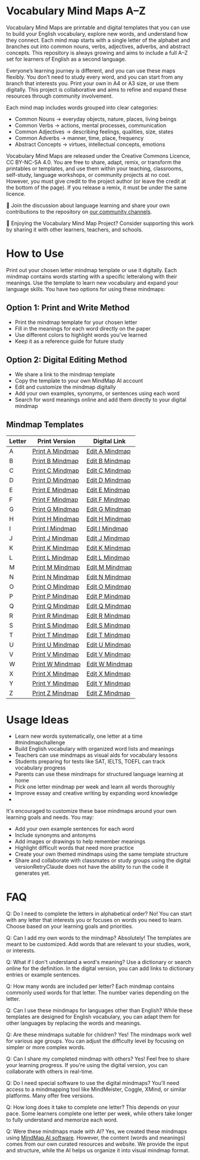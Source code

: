 # Vocabulary Mind Maps A–Z 

Vocabulary Mind Maps are printable and digital templates that you can use to build your English vocabulary, explore new words, and understand how they connect. Each mind map starts with a single letter of the alphabet and branches out into common nouns, verbs, adjectives, adverbs, and abstract concepts. This repository is always growing and aims to include a full A–Z set for learners of English as a second language.

Everyone’s learning journey is different, and you can use these maps flexibly. You don’t need to study every word, and you can start from any branch that interests you. Print your own in A4 or A3 size, or use them digitally. This project is collaborative and aims to refine and expand these resources through community involvement.

Each mind map includes words grouped into clear categories:
- Common Nouns → everyday objects, nature, places, living beings
- Common Verbs → actions, mental processes, communication
- Common Adjectives → describing feelings, qualities, size, states
- Common Adverbs → manner, time, place, frequency
- Abstract Concepts → virtues, intellectual concepts, emotions

Vocabulary Mind Maps are released under the Creative Commons Licence, CC BY-NC-SA 4.0. You are free to share, adapt, remix, or transform the printables or templates, and use them within your teaching, classrooms, self-study, language workshops, or community projects at no cost. However, you must give credit to the project author (or leave the credit at the bottom of the page). If you release a remix, it must be under the same licence.

💬 Join the discussion about language learning and share your own contributions to the repository on [our community channels](https://www.reddit.com/r/mindmapmaking/). 

💖 Enjoying the Vocabulary Mind Map Project? Consider supporting this work by sharing it with other learners, teachers, and schools.


# How to Use
Print out your chosen letter mindmap template or use it digitally. Each mindmap contains words starting with a specific letteralong with their meanings. Use the template to learn new vocabulary and expand your language skills. You have two options for using these mindmaps:

## Option 1: Print and Write Method
* Print the mindmap template for your chosen letter
* Fill in the meanings for each word directly on the paper
* Use different colors to highlight words you've learned
* Keep it as a reference guide for future study

## Option 2: Digital Editing Method
* We share a link to the mindmap template
* Copy the template to your own MindMap AI account 
* Edit and customize the mindmap digitally
* Add your own examples, synonyms, or sentences using each word
* Search for word meanings online and add them directly to your digital mindmap

## Mindmap Templates

| Letter | Print Version | Digital Link |
|--------|--------------|--------------|
| A | [Print A Mindmap](https://github.com/stlab92/english-vocabulary-mindmaps/tree/main/A%20Words%20Mind%20Map) | [Edit A Mindmap](https://mindmapai.app/mind-mapping/vocabulary-mind-map-a-words) |
| B | [Print B Mindmap](https://github.com/stlab92/english-vocabulary-mindmaps/tree/main/B%20Words%20Mind%20Map) | [Edit B Mindmap](https://mindmapai.app/mind-mapping/vocabulary-mind-map-words-starting-with-b) |
| C | [Print C Mindmap](https://github.com/stlab92/english-vocabulary-mindmaps/tree/main/C%20Words%20Mind%20Map) | [Edit C Mindmap](https://mindmapai.app/mind-mapping/vocabulary-mind-map-c-words) |
| D | [Print D Mindmap](https://github.com/stlab92/english-vocabulary-mindmaps/tree/main/D%20Words%20Mind%20Map) | [Edit D Mindmap](https://mindmapai.app/mind-mapping/vocabulary-mind-map-d-words) |
| E | [Print E Mindmap](https://github.com/stlab92/english-vocabulary-mindmaps/tree/main/E%20Words%20Mind%20Map) | [Edit E Mindmap](https://mindmapai.app/mind-mapping/vocabulary-mind-map-e-words) |
| F | [Print F Mindmap](https://github.com/stlab92/english-vocabulary-mindmaps/tree/main/F%20Words%20Mind%20Map) | [Edit F Mindmap](https://mindmapai.app/mind-mapping/vocabulary-mind-map-f-words) |
| G | [Print G Mindmap](https://github.com/stlab92/english-vocabulary-mindmaps/tree/main/G%20Words%20Mind%20Map) | [Edit G Mindmap](https://mindmapai.app/mind-mapping/vocabulary-mind-map-g-words) |
| H | [Print H Mindmap](https://github.com/stlab92/english-vocabulary-mindmaps/tree/main/H%20Words%20Mind%20Map) | [Edit H Mindmap](https://mindmapai.app/mind-mapping/vocabulary-mind-map-h-words) |
| I | [Print I Mindmap](https://github.com/stlab92/english-vocabulary-mindmaps/tree/main/I%20Words%20Mind%20Map) | [Edit I Mindmap](https://mindmapai.app/mind-mapping/vocabulary-mind-map-i-words) |
| J | [Print J Mindmap](https://github.com/stlab92/english-vocabulary-mindmaps/tree/main/J%20Words%20Mind%20Map) | [Edit J Mindmap](https://mindmapai.app/mind-mapping/vocabulary-mind-map-j-words) |
| K | [Print K Mindmap](https://github.com/stlab92/english-vocabulary-mindmaps/tree/main/K%20Words%20Mind%20Map) | [Edit K Mindmap](https://mindmapai.app/mind-mapping/vocabulary-mind-map-k-words) |
| L | [Print L Mindmap](https://github.com/stlab92/english-vocabulary-mindmaps/tree/main/L%20Words%20Mind%20Map) | [Edit L Mindmap](https://mindmapai.app/mind-mapping/vocabulary-mind-map-l-words) |
| M | [Print M Mindmap](https://github.com/stlab92/english-vocabulary-mindmaps/tree/main/M%20Words%20Mind%20Map) | [Edit M Mindmap](https://mindmapai.app/mind-mapping/vocabulary-mind-map-m-words) |
| N | [Print N Mindmap](https://github.com/stlab92/english-vocabulary-mindmaps/tree/main/N%20Words%20Mind%20Map) | [Edit N Mindmap](https://mindmapai.app/mind-mapping/vocabulary-mind-map-n-words) |
| O | [Print O Mindmap](https://github.com/stlab92/english-vocabulary-mindmaps/tree/main/O%20Words%20Mind%20Map) | [Edit O Mindmap](https://mindmapai.app/mind-mapping/vocabulary-mind-map-o-words) |
| P | [Print P Mindmap](https://github.com/stlab92/english-vocabulary-mindmaps/tree/main/P%20Words%20Mind%20Map) | [Edit P Mindmap](https://mindmapai.app/mind-mapping/vocabulary-mind-map-p-words) |
| Q | [Print Q Mindmap](https://github.com/stlab92/english-vocabulary-mindmaps/tree/main/Q%20Words%20Mind%20Map) | [Edit Q Mindmap](https://mindmapai.app/mind-mapping/vocabulary-mind-map-q-words) |
| R | [Print R Mindmap](https://github.com/stlab92/english-vocabulary-mindmaps/tree/main/R%20Words%20Mind%20Map) | [Edit R Mindmap](https://mindmapai.app/mind-mapping/vocabulary-mind-map-r-words) |
| S | [Print S Mindmap](https://github.com/stlab92/english-vocabulary-mindmaps/tree/main/S%20Words%20Mind%20Map) | [Edit S Mindmap](https://mindmapai.app/mind-mapping/vocabulary-mind-map-s-words) |
| T | [Print T Mindmap](https://github.com/stlab92/english-vocabulary-mindmaps/tree/main/T%20Words%20Mind%20Map) | [Edit T Mindmap](https://mindmapai.app/mind-mapping/vocabulary-mind-map-t-words) |
| U | [Print U Mindmap](https://github.com/stlab92/english-vocabulary-mindmaps/tree/main/U%20Words%20Mind%20Map) | [Edit U Mindmap](https://mindmapai.app/mind-mapping/vocabulary-mind-map-u-words) |
| V | [Print V Mindmap](https://github.com/stlab92/english-vocabulary-mindmaps/tree/main/V%20Words%20Mind%20Map) | [Edit V Mindmap](https://mindmapai.app/mind-mapping/vocabulary-mind-map-v-words) |
| W | [Print W Mindmap](https://github.com/stlab92/english-vocabulary-mindmaps/tree/main/W%20Words%20Mind%20Map) | [Edit W Mindmap](https://mindmapai.app/mind-mapping/vocabulary-mind-map-w-words) |
| X | [Print X Mindmap](https://github.com/stlab92/english-vocabulary-mindmaps/tree/main/X%20Words%20Mind%20Map) | [Edit X Mindmap](https://mindmapai.app/mind-mapping/vocabulary-mind-map-x-words) |
| Y | [Print Y Mindmap](https://github.com/stlab92/english-vocabulary-mindmaps/tree/main/Y%20Words%20Mind%20Map) | [Edit Y Mindmap](https://mindmapai.app/mind-mapping/vocabulary-mind-map-y-words) |
| Z | [Print Z Mindmap](https://github.com/stlab92/english-vocabulary-mindmaps/tree/main/Z%20Words%20Mind%20Map) | [Edit Z Mindmap](https://mindmapai.app/mind-mapping/vocabulary-mind-map-z-words) |

# Usage Ideas

- Learn new words systematically, one letter at a time #mindmapchallenge
- Build English vocabulary with organized word lists and meanings
- Teachers can use mindmaps as visual aids for vocabulary lessons
- Students preparing for tests like SAT, IELTS, TOEFL can track vocabulary progress
- Parents can use these mindmaps for structured language learning at home
- Pick one letter mindmap per week and learn all words thoroughly
- Improve essay and creative writing by expanding word knowledge
- 
It's encouraged to customize these base mindmaps around your own learning goals and needs. You may:
- Add your own example sentences for each word
- Include synonyms and antonyms
- Add images or drawings to help remember meanings
- Highlight difficult words that need more practice
- Create your own themed mindmaps using the same template structure
- Share and collaborate with classmates or study groups using the digital versionRetryClaude does not have the ability to run the code it generates yet.

# FAQ

Q: Do I need to complete the letters in alphabetical order?
 No! You can start with any letter that interests you or focuses on words you need to learn. Choose based on your learning goals and priorities.

Q: Can I add my own words to the mindmap?
 Absolutely! The templates are meant to be customized. Add words that are relevant to your studies, work, or interests.

Q: What if I don't understand a word's meaning?
 Use a dictionary or search online for the definition. In the digital version, you can add links to dictionary entries or example sentences.

Q: How many words are included per letter?
 Each mindmap contains commonly used words for that letter. The number varies depending on the letter.

Q: Can I use these mindmaps for languages other than English?
 While these templates are designed for English vocabulary, you can adapt them for other languages by replacing the words and meanings.

Q: Are these mindmaps suitable for children?
 Yes! The mindmaps work well for various age groups. You can adjust the difficulty level by focusing on simpler or more complex words.

Q: Can I share my completed mindmap with others?
 Yes! Feel free to share your learning progress. If you're using the digital version, you can collaborate with others in real-time.

Q: Do I need special software to use the digital mindmaps?
 You'll need access to a mindmapping tool like MindMeister, Coggle, XMind, or similar platforms. Many offer free versions.

Q: How long does it take to complete one letter?
 This depends on your pace. Some learners complete one letter per week, while others take longer to fully understand and memorize each word.

Q: Were these mindmaps made with AI?
 Yes, we created these mindmaps using [MindMap AI software](https://mindmapai.app/mind-map-software). However, the content (words and meanings) comes from our own curated resources and website. We provide the input and structure, while the AI helps us organize it into visual mindmap format.

